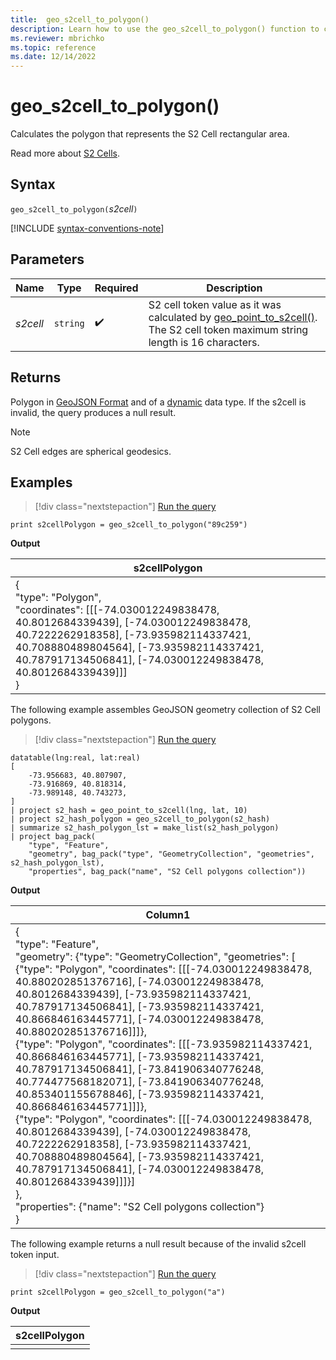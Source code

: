 ```yaml
---
title:  geo_s2cell_to_polygon()
description: Learn how to use the geo_s2cell_to_polygon() function to calculate the polygon that represents the S2 Cell rectangular area.
ms.reviewer: mbrichko
ms.topic: reference
ms.date: 12/14/2022
---
```

# geo_s2cell_to_polygon()

Calculates the polygon that represents the S2 Cell rectangular area.

Read more about [S2 Cells](https://s2geometry.io/devguide/s2cell_hierarchy).

## Syntax

`geo_s2cell_to_polygon(`*s2cell*`)`

[!INCLUDE [syntax-conventions-note](../../includes/syntax-conventions-note.md)]

## Parameters

|Name|Type|Required|Description|
|--|--|--|--|
| *s2cell* | `string` |  :heavy_check_mark: | S2 cell token value as it was calculated by [geo_point_to_s2cell()](geo-point-to-s2cell-function.md). The S2 cell token maximum string length is 16 characters.|

## Returns

Polygon in [GeoJSON Format](https://tools.ietf.org/html/rfc7946) and of a [dynamic](./scalar-data-types/dynamic.md) data type. If the s2cell is invalid, the query produces a null result.

> [!NOTE]
> S2 Cell edges are spherical geodesics.

## Examples

> [!div class="nextstepaction"]
> <a href="https://dataexplorer.azure.com/clusters/help/databases/Samples?query=H4sIAAAAAAAAAysoyswrUSg2Sk7NyQnIz6lMz89TsFVIT82Ph4jFl+THF0DENZQsLJONTC2VNAF6g4+NNQAAAA==" target="_blank">Run the query</a>

```kusto
print s2cellPolygon = geo_s2cell_to_polygon("89c259")
```

**Output**

|s2cellPolygon|
|---|
|{<br>"type": "Polygon",<br>"coordinates": [[[-74.030012249838478, 40.8012684339439], [-74.030012249838478, 40.7222262918358], [-73.935982114337421, 40.708880489804564], [-73.935982114337421, 40.787917134506841], [-74.030012249838478, 40.8012684339439]]]<br>}|

The following example assembles GeoJSON geometry collection of S2 Cell polygons.

> [!div class="nextstepaction"]
> <a href="https://dataexplorer.azure.com/clusters/help/databases/Samples?query=H4sIAAAAAAAAA22QTW6DMBCF95xixAokN+KvYCplFSk9QJdVZTl0RGgMRrazoOrhO4AVorT2xp4335tnf0pH+6QwUkP7YlAqBkq65RQH7wHQeqryXf1cljxnUCQ7nlR1UrFNSkte1quU8jwt7iRepwVfpKrIsypnwUfwA6PRX9g4sJk4S3uGPbSoxai7wQmnhc0aVGoOtGRhkCbxX4r61dTqwdMrNOO+Hvm+GbXXvpem+8ZHWCjryKCXFxSqsy560O/nnmQrRtlcouV5oZtGDBmER5Tuaui4lilLj85MJN2AW++rFw9aKbLs9DBXPdKhpds/AWNvTUFGNG7t28wH2S/mbxkc6AvAkxaabUoc/wKv/5OK6QEAAA==" target="_blank">Run the query</a>

```kusto
datatable(lng:real, lat:real)
[
    -73.956683, 40.807907,
    -73.916869, 40.818314,
    -73.989148, 40.743273,
]
| project s2_hash = geo_point_to_s2cell(lng, lat, 10)
| project s2_hash_polygon = geo_s2cell_to_polygon(s2_hash)
| summarize s2_hash_polygon_lst = make_list(s2_hash_polygon)
| project bag_pack(
    "type", "Feature",
    "geometry", bag_pack("type", "GeometryCollection", "geometries", s2_hash_polygon_lst),
    "properties", bag_pack("name", "S2 Cell polygons collection"))
```

**Output**

|Column1|
|---|
|{<br>"type": "Feature",<br>"geometry": {"type": "GeometryCollection", "geometries": [<br>{"type": "Polygon", "coordinates": [[[-74.030012249838478, 40.880202851376716], [-74.030012249838478, 40.8012684339439], [-73.935982114337421, 40.787917134506841], [-73.935982114337421, 40.866846163445771], [-74.030012249838478, 40.880202851376716]]]},<br>{"type": "Polygon", "coordinates": [[[-73.935982114337421, 40.866846163445771], [-73.935982114337421, 40.787917134506841], [-73.841906340776248, 40.774477568182071], [-73.841906340776248, 40.853401155678846], [-73.935982114337421, 40.866846163445771]]]},<br>{"type": "Polygon", "coordinates": [[[-74.030012249838478, 40.8012684339439], [-74.030012249838478, 40.7222262918358], [-73.935982114337421, 40.708880489804564], [-73.935982114337421, 40.787917134506841], [-74.030012249838478, 40.8012684339439]]]}]<br>},<br> "properties": {"name": "S2 Cell polygons collection"}<br>}|

The following example returns a null result because of the invalid s2cell token input.

> [!div class="nextstepaction"]
> <a href="https://dataexplorer.azure.com/clusters/help/databases/Samples?query=H4sIAAAAAAAAAysoyswrUSg2Sk7NyQnIz6lMz89TsFVIT82Ph4jFl+THF0DENZQSlTQByV78WTAAAAA=" target="_blank">Run the query</a>

```kusto
print s2cellPolygon = geo_s2cell_to_polygon("a")
```

**Output**

|s2cellPolygon|
|---|
||
